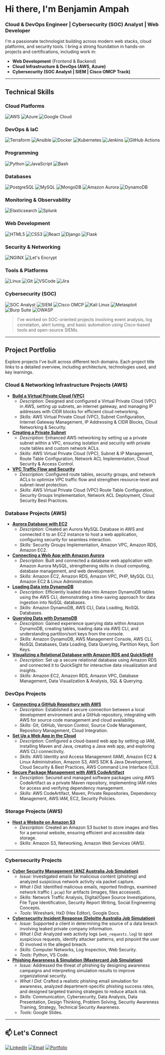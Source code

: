 # Hi there, I'm Benjamin Ampah

### Cloud & DevOps Engineer | Cybersecurity (SOC) Analyst | Web Developer 

I'm a passionate technologist building across modern web stacks, cloud platforms, and security tools. I bring a strong foundation in hands-on projects and certifications, including work in:

- **Web Development** (Frontend & Backend)
- **Cloud Infrastructure & DevOps (AWS, Azure)**
- **Cybersecurity (SOC Analyst | SIEM | Cisco OMCP Track)**

---
##  Technical Skills

###  Cloud Platforms
![AWS](https://img.shields.io/badge/AWS-232F3E?style=flat&logo=amazon-aws&logoColor=white)
![Azure](https://img.shields.io/badge/Azure-0078D4?style=flat&logo=microsoft-azure&logoColor=white)
![Google Cloud](https://img.shields.io/badge/Google_Cloud-4285F4?style=flat&logo=google-cloud&logoColor=white)

### DevOps & IaC
![Terraform](https://img.shields.io/badge/Terraform-623CE4?style=flat&logo=terraform&logoColor=white)
![Ansible](https://img.shields.io/badge/Ansible-EE0000?style=flat&logo=ansible&logoColor=white)
![Docker](https://img.shields.io/badge/Docker-2496ED?style=flat&logo=docker&logoColor=white)
![Kubernetes](https://img.shields.io/badge/Kubernetes-326CE5?style=flat&logo=kubernetes&logoColor=white)
![Jenkins](https://img.shields.io/badge/Jenkins-D24939?style=flat&logo=jenkins&logoColor=white)
![GitHub Actions](https://img.shields.io/badge/GitHub_Actions-2088FF?style=flat&logo=github-actions&logoColor=white)

###  Programming
![Python](https://img.shields.io/badge/Python-3776AB?style=flat&logo=python&logoColor=white)
![JavaScript](https://img.shields.io/badge/JavaScript-F7DF1E?style=flat&logo=javascript&logoColor=black)
![Bash](https://img.shields.io/badge/Bash-4EAA25?style=flat&logo=gnu-bash&logoColor=white)

###  Databases
![PostgreSQL](https://img.shields.io/badge/PostgreSQL-4169E1?style=flat&logo=postgresql&logoColor=white)
![MySQL](https://img.shields.io/badge/MySQL-4479A1?style=flat&logo=mysql&logoColor=white)
![MongoDB](https://img.shields.io/badge/MongoDB-47A248?style=flat&logo=mongodb&logoColor=white)
![Amazon Aurora](https://img.shields.io/badge/Amazon_Aurora-232F3E?style=flat&logo=amazon-aws&logoColor=white)
![DynamoDB](https://img.shields.io/badge/Amazon_DynamoDB-4053D6?style=flat&logo=amazon-dynamodb&logoColor=white)

###  Monitoring & Observability
<!--![Prometheus](https://img.shields.io/badge/Prometheus-E6522C?style=flat&logo=prometheus&logoColor=white)-->
<!--![Grafana](https://img.shields.io/badge/Grafana-F46800?style=flat&logo=grafana&logoColor=white)-->
![Elasticsearch](https://img.shields.io/badge/Elasticsearch-005571?style=flat&logo=elasticsearch&logoColor=white)
![Splunk](https://img.shields.io/badge/Splunk-000000?style=flat&logo=splunk&logoColor=white)

###  Web Development
![HTML5](https://img.shields.io/badge/HTML5-E34F26?style=flat&logo=html5&logoColor=white)
![CSS3](https://img.shields.io/badge/CSS3-1572B6?style=flat&logo=css3&logoColor=white)
![React](https://img.shields.io/badge/React-61DAFB?style=flat&logo=react&logoColor=black)
![Django](https://img.shields.io/badge/Django-092E20?style=flat&logo=django&logoColor=white)
![Flask](https://img.shields.io/badge/Flask-000000?style=flat&logo=flask&logoColor=white)

###  Security & Networking
![NGINX](https://img.shields.io/badge/NGINX-009639?style=flat&logo=nginx&logoColor=white)
![Let's Encrypt](https://img.shields.io/badge/Let's_Encrypt-003A70?style=flat&logo=lets-encrypt&logoColor=white)

### Tools & Platforms
![Linux](https://img.shields.io/badge/Linux-FCC624?style=flat&logo=linux&logoColor=black)
![Git](https://img.shields.io/badge/Git-F05032?style=flat&logo=git&logoColor=white)
![VSCode](https://img.shields.io/badge/VSCode-007ACC?style=flat&logo=visual-studio-code&logoColor=white)
![Jira](https://img.shields.io/badge/Jira-0052CC?style=flat&logo=jira&logoColor=white)


### Cybersecurity (SOC)
![SOC Analyst](https://img.shields.io/badge/SOC_Analyst-0F9D58?style=flat&logo=security&logoColor=white)
![SIEM](https://img.shields.io/badge/SIEM-003366?style=flat&logo=splunk&logoColor=white)
![Cisco OMCP](https://img.shields.io/badge/Cisco_OMCP_Track-1D63ED?style=flat&logo=cisco&logoColor=white)
![Kali Linux](https://img.shields.io/badge/Kali_Linux-557C94?style=flat&logo=kalilinux&logoColor=white)
![Metasploit](https://img.shields.io/badge/Metasploit-EA2D2D?style=flat)
![Burp Suite](https://img.shields.io/badge/Burp_Suite-000000?style=flat)
![OWASP](https://img.shields.io/badge/OWASP-000000?style=flat&logo=owasp&logoColor=white)

> I’ve worked on SOC-oriented projects involving event analysis, log correlation, alert tuning, and basic automation using Cisco-based tools and open-source SIEMs.

---

## Project Portfolio

Explore projects I've built across different tech domains. Each project title links to a detailed overview, including architecture, technologies used, and key learnings.

### Cloud & Networking Infrastructure Projects (AWS)
* **[Build a Virtual Private Cloud (VPC)](YOUR_VPC_BUILD_LINK_HERE)**
    * *Description:* Designed and configured a Virtual Private Cloud (VPC) in AWS, setting up subnets, an internet gateway, and managing IP addresses with CIDR blocks for efficient cloud networking.
    * *Skills:* AWS Virtual Private Cloud (VPC), Subnet Configuration, Internet Gateway Management, IP Addressing & CIDR Blocks, Cloud Networking & Security.
* **[Creating a Private Subnet](YOUR_PRIVATE_SUBNET_LINK_HERE)**
    * *Description:* Enhanced AWS networking by setting up a private subnet within a VPC, ensuring isolation and security with private route tables and custom network ACLs.
    * *Skills:* AWS Virtual Private Cloud (VPC), Subnet & IP Management, Route Table Configuration, Network ACL Implementation, Cloud Security & Access Control.
* **[VPC Traffic Flow and Security](YOUR_VPC_TRAFFIC_LINK_HERE)**
    * *Description:* Configured route tables, security groups, and network ACLs to optimize VPC traffic flow and strengthen resource-level and subnet-level protection.
    * *Skills:* AWS Virtual Private Cloud (VPC) Route Table Configuration, Security Groups Implementation, Network ACL Deployment, Cloud Security Best Practices.

### Database Projects (AWS)
* **[Aurora Database with EC2](YOUR_AURORA_EC2_LINK_HERE)**
    * *Description:* Created an Aurora MySQL Database in AWS and connected it to an EC2 instance to host a web application, configuring security for seamless interaction.
    * *Skills:* Security Groups Implementation, Amazon VPC, Amazon RDS, Amazon EC2.
* **[Connecting a Web App with Amazon Aurora](YOUR_WEB_APP_AURORA_LINK_HERE)**
    * *Description:* Built and connected a database web application with Amazon Aurora MySQL, strengthening skills in cloud computing, database management, and web development.
    * *Skills:* Amazon EC2, Amazon RDS, Amazon VPC, PHP, MySQL CLI, Amazon EC2 & Linux Administration.
* **[Loading Data into DynamoDB](YOUR_DYNAMODB_LOAD_LINK_HERE)**
    * *Description:* Efficiently loaded data into Amazon DynamoDB tables using the AWS CLI, demonstrating a time-saving approach for data ingestion into NoSQL databases.
    * *Skills:* Amazon DynamoDB, AWS CLI, Data Loading, NoSQL Databases.
* **[Querying Data with DynamoDB](YOUR_DYNAMODB_QUERY_LINK_HERE)**
    * *Description:* Gained experience querying data within Amazon DynamoDB, creating tables, loading data via AWS CLI, and understanding partition/sort keys from the console.
    * *Skills:* Amazon DynamoDB, AWS Management Console, AWS CLI, NoSQL Databases, Data Loading, Data Querying, Partition Keys, Sort Keys.
* **[Visualizing a Relational Database with Amazon RDS and QuickSight](YOUR_RDS_QUICKSIGHT_LINK_HERE)**
    * *Description:* Set up a secure relational database using Amazon RDS and connected it to QuickSight for interactive data visualization and insights.
    * *Skills:* Amazon EC2, Amazon RDS, Amazon VPC, Database Management, Data Visualization & Analysis, SQL & Querying.

### DevOps Projects
* **[Connecting a GitHub Repository with AWS](YOUR_GITHUB_AWS_LINK_HERE)**
    * *Description:* Established a secure connection between a local development environment and a GitHub repository, integrating with AWS for source code management and cloud availability.
    * *Skills:* Git, GitHub, Version Control, Source Code Management, Repository Management, Cloud Integration.
* **[Set Up a Web App in the Cloud](YOUR_WEB_APP_SETUP_LINK_HERE)**
    * *Description:* Configured a cloud-based web app by setting up IAM, installing Maven and Java, creating a Java web app, and exploring AWS CLI connectivity.
    * *Skills:* AWS Identity and Access Management (IAM), Amazon EC2 & Linux Administration, Amazon S3, AWS SDK & Java Development, Cloud Security & Best Practices, AWS Command Line Interface (CLI).
* **[Secure Package Management with AWS CodeArtifact](YOUR_CODEARTIFACT_LINK_HERE)**
    * *Description:* Secured and managed software packages using AWS CodeArtifact as a private Maven repository, implementing IAM roles for access and verifying dependency management.
    * *Skills:* AWS CodeArtifact, Maven, Private Repositories, Dependency Management, AWS IAM, EC2, Security Policies.

### Storage Projects (AWS)
* **[Host a Website on Amazon S3](YOUR_S3_WEBSITE_LINK_HERE)**
    * *Description:* Created an Amazon S3 bucket to store images and files for a personal website, ensuring efficient and accessible data storage.
    * *Skills:* Amazon S3, Networking, Amazon Web Services (AWS).

---
### Cybersecurity Projects
* **[Cyber Security Management (ANZ Australia Job Simulation)](YOUR_ANZ_CYBER_LINK_HERE)**
    * *Issue:* Investigated emails for malicious content (phishing) and analyzed suspicious network activity via packet capture.
    * *What I Did:* Identified malicious emails, reported findings, examined network traffic (`.pcap`) for artifacts (images, files accessed).
    * *Skills:* Network Traffic Analysis, Digital/Open Source Investigations, File Type Identification, Security Report Writing, Social Engineering Concepts.
    * *Tools:* Wireshark, HxD (Hex Editor), Google Docs.
* **[Cybersecurity Incident Response (Deloitte Australia Job Simulation)](YOUR_DELOITTE_CYBER_LINK_HERE)**
    * *Issue:* Supported a client in determining the source of a data breach involving leaked private company information.
    * *What I Did:* Analyzed web activity logs (`web_requests.log`) to spot suspicious requests, identify attacker patterns, and pinpoint the user ID involved in the alleged breach.
    * *Skills:* Computer Networks, Log Inspection, Web Security.
    * *Tools:* Python, VS Code.
* **[Phishing Awareness & Simulation (Mastercard Job Simulation)](YOUR_MASTERCARD_CYBER_LINK_HERE)**
    * *Issue:* Addressed the threat of phishing by designing awareness campaigns and interpreting simulation results to improve organizational security.
    * *What I Did:* Crafted a realistic phishing email simulation for awareness, analyzed department-specific phishing success rates, and designed targeted training strategies to reduce attack risk.
    * *Skills:* Communication, Cybersecurity, Data Analysis, Data Presentation, Design Thinking, Problem Solving, Security Awareness Training, Strategy, Technical Security Awareness.
    * *Tools:* Google Slides.


---

## 📫 Let's Connect

[![LinkedIn](https://img.shields.io/badge/LinkedIn-0A66C2?style=flat&logo=linkedin&logoColor=white)](https://www.linkedin.com/in/benjamin-ampah/)
[![Email](https://img.shields.io/badge/Email-D14836?style=flat&logo=gmail&logoColor=white)](mailto:benkwameampah@gmail.com)
[![Portfolio](https://img.shields.io/badge/Portfolio-Website-0A66C2?style=flat&logo=internet-explorer&logoColor=white)](https://ampahben.netlify.app/)
